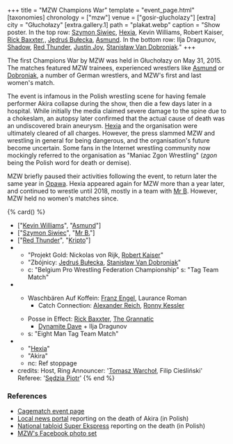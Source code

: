 +++
title = "MZW Champions War"
template = "event_page.html"
[taxonomies]
chronology = ["mzw"]
venue = ["gosir-glucholazy"]
[extra]
city = "Głuchołazy"
[extra.gallery.1]
path = "plakat.webp"
caption = "Show poster. In the top row: [Szymon Siwiec](@/w/szymon-siwiec.md), [Hexia](@/w/hexia.md), Kevin Williams, Robert Kaiser, [Rick Baxxter](@/w/rick-baxxter.md),, [Jędruś Bułecka](@/w/jedrus-bulecka.md), [Asmund](@/w/asmund.md). In the bottom row: Ilja Dragunov, [Shadow](@/w/shadow.md), [Red Thunder](@/w/red-thunder.md), [Justin Joy](@/w/justin-joy.md), [Stanisław Van Dobroniak](@/w/stanislaw-van-dobroniak.md)."
+++

The first Champions War by MZW was held in Głuchołazy on May 31, 2015. The matches featured MZW trainees, experienced wrestlers like [Asmund](@/w/asmund.md) or [Dobroniak](@/w/stanislaw-van-dobroniak.md), a number of German wrestlers, and MZW's first and last women's match.

The event is infamous in the Polish wrestling scene for having female performer Akira collapse during the show, then die a few days later in a hospital. While initially the media claimed severe damage to the spine due to a chokeslam, an autopsy later confirmed that the actual cause of death was an undiscovered brain aneurysm.
[Hexia](@/w/hexia.md) and the organisation were ultimately cleared of all charges. However, the press slammed MZW and wrestling in general for being dangerous, and the organisation's future become uncertain.
Some fans in the Internet wrestling community now mockingly referred to the organisation as "Maniac Zgon Wrestling" (_zgon_ being the Polish word for death or demise).

MZW briefly paused their activities following the event, to return later the same year in [Opawa](@/e/mzw/2015-09-05-mzw-bieg-wopisty.md).
Hexia appeared again for MZW more than a year later, and continued to wrestle until 2018, mostly in a team with [Mr B](@/w/mr-b.md). However, MZW held no women's matches since.


{% card() %}
- ["[Kevin Williams](@/w/kevin-williams.md)", "[Asmund](@/w/asmund.md)"]
- ["[Szymon Siwiec](@/w/szymon-siwiec.md)", "[Mr B.](@/w/mr-b.md)"]
- ["[Red Thunder](@/w/red-thunder.md)", "[Kripto](@/w/kripto.md)"]
- - "Projekt Gold: Nickolas von Rijk, [Robert Kaiser](@/w/robert-kaiser.md)"
  - "Zbójnicy: [Jędruś Bułecka](@/w/jedrus-bulecka.md), [Stanisław Van Dobroniak](@/w/stanislaw-van-dobroniak.md)"
  - c: "Belgium Pro Wrestling Federation Championship"
    s: "Tag Team Match"
- - >
    Waschbären Auf Koffein: [Franz Engel](@/w/franz-engel.md), Laurance Roman
    + Catch Connection: [Alexander Reich](@/w/alex-ace.md), [Ronny Kessler](@/w/ronny-kessler.md)
  - >
    Posse in Effect: [Rick Baxxter](@/w/rick-baxxter.md), [The Grannatic](@/w/the-grannatic.md)
    + [Dynamite Dave](@/w/dynamite-dave.md) + Ilja Dragunov
  - s: "Eight Man Tag Team Match"
- - "[Hexia](@/w/hexia.md)"
  - "Akira"
  - nc: Ref stoppage
- credits:
    Host, Ring Announcer: '[Tomasz Warchoł](@/w/tomasz-warchol.md), Filip Cieśliński'
    Referee: '[Sędzia Piotr](@/w/mr-b.md)'
{% end %}

### References

* [Cagematch event page](https://www.cagematch.net/?id=1&nr=128358)
* [Local news portal](https://nowinynyskie.com.pl/artykul/16-latka-zginela-na/629807) reporting on the death of Akira (in Polish)
* [National tabloid Super Ekspress](https://www.se.pl/wiadomosci/polska/tragedia-na-zawodach-sportowych-nie-zyje-piekna-16-latka-aa-e3Eb-WGbB-uRLR.html) reporting on the death (in Polish)
* [MZW's Facebook photo set](https://www.facebook.com/media/set/?set=a.680536285423934.1073741842.378963568914542&type=3)
